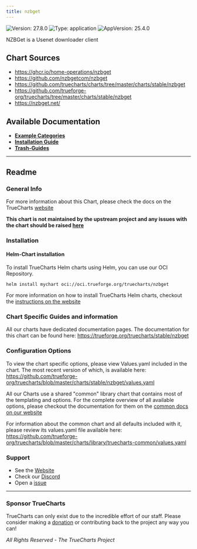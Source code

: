 ```yaml
---
title: nzbget
---
```


![Version: 27.8.0](https://img.shields.io/badge/Version-27.8.0-informational?style=flat-square) ![Type: application](https://img.shields.io/badge/Type-application-informational?style=flat-square) ![AppVersion: 25.4.0](https://img.shields.io/badge/AppVersion-25.4.0-informational?style=flat-square)

NZBGet is a Usenet downloader client

## Chart Sources

- https://ghcr.io/home-operations/nzbget
- https://github.com/nzbgetcom/nzbget
- https://github.com/truecharts/charts/tree/master/charts/stable/nzbget
- https://github.com/trueforge-org/truecharts/tree/master/charts/stable/nzbget
- https://nzbget.net/

## Available Documentation

- [**Example Categories**](./categories)
- [**Installation Guide**](./installation)
- [**Trash-Guides**](./trash-guides)


---

## Readme


### General Info

For more information about this Chart, please check the docs on the TrueCharts [website](https://trueforge.org/truecharts/stable/nzbget)

**This chart is not maintained by the upstream project and any issues with the chart should be raised [here](https://github.com/trueforge-org/truecharts/issues/new/choose)**

### Installation

#### Helm-Chart installation

To install TrueCharts Helm charts using Helm, you can use our OCI Repository.

`helm install mychart oci://oci.trueforge.org/truecharts/nzbget`

For more information on how to install TrueCharts Helm charts, checkout the [instructions on the website](https://trueforge.org/guides/)

### Chart Specific Guides and information

All our charts have dedicated documentation pages.
The documentation for this chart can be found here:
https://trueforge.org/truecharts/stable/nzbget

### Configuration Options

To view the chart specific options, please view Values.yaml included in the chart.
The most recent version of which, is available here: https://github.com/trueforge-org/truecharts/blob/master/charts/stable/nzbget/values.yaml

All our Charts use a shared "common" library chart that contains most of the templating and options.
For the complete overview of all available options, please checkout the documentation for them on the [common docs on our website](https://trueforge.org/truecharts-common/)

For information about the common chart and all defaults included with it, please review its values.yaml file available here: https://github.com/trueforge-org/truecharts/blob/master/charts/library/truecharts-common/values.yaml

### Support

- See the [Website](https://truecharts.org)
- Check our [Discord](https://discord.gg/tVsPTHWTtr)
- Open a [issue](https://github.com/trueforge-org/truecharts/issues/new/choose)

---

### Sponsor TrueCharts

TrueCharts can only exist due to the incredible effort of our staff.
Please consider making a [donation](https://trueforge.org/general/sponsor/) or contributing back to the project any way you can!

_All Rights Reserved - The TrueCharts Project_
